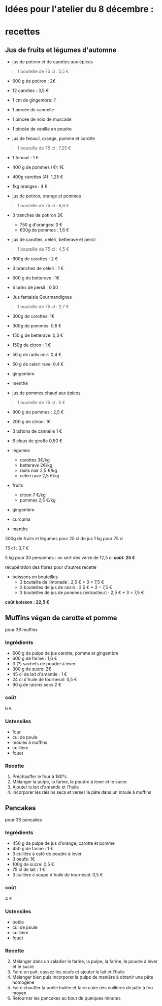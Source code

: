 # Idées pour l'atelier du 8 décembre : 

# recettes
## Jus de fruits et légumes d'automne

* jus de potiron et de carottes aux épices
> 1 bouteille de 75 cl : 5,5 €
  * 600 g de potiron : 2€
  * 12 carottes : 3,5 €
  * 1 cm de gingembre: ?
  * 1 pincée de cannelle
  * 1 pincée de noix de muscade
  * 1 pincée de vanille en poudre

* jus de fenouil, orange, pomme et carotte
> 1 bouteille de 75 cl : 7,25 €
  * 1 fenouil : 1 €
  * 400 g de pommes (4): 1€
  * 400g carottes (4): 1,25 €
  * 1kg oranges : 4 €
  
* jus de potiron, orange et pommes
> 1 bouteille de 75 cl : 6,6 €
* 3 tranches de potiron 2€
  * 750 g d'oranges: 3 €
  * 600g de pommes : 1,6 €

* jus de carottes, céleri, betterave et persil
> 1 bouteille de 75 cl : 4,5 €
  * 600g de carottes : 2 €
  * 3 branches de céleri : 1 €
  * 600 g de betterave : 1€
  * 6 brins de persil : 0,50

* Jus fantaisie Gourmandignes
> 1 bouteille de 75 cl : 3,7 €
  * 300g de carottes: 1€
  * 300g de pommes: 0,8 €
  * 150 g de betterave: 0,3 €
  * 150g de citron : 1 €
  * 50 g de radis noir: 0,4 €
  * 50 g de celeri rave: 0,4 €
  * gingembre
  * menthe

* jus de pommes chaud aux épices
> 1 bouteille de 75 cl : 5 €
  * 900 g de pommes : 2,5 €
  * 200 g de citron: 1€
  * 3 bâtons de cannelle 1 €
  * 6 clous de girofle 0,50 €
  
* légumes
  * carottes 3€/kg
  * betterave 2€/kg
  * radis noir 2,5 €/kg
  * celeri rave 2,5 €/kg
* fruits
  * citron 7 €/kg
  * pommes 2,5 €/kg
* gingembre
* curcuma
* menthe

300g de fruits et légumes pour 25 cl de jus
1 kg pour 75 cl

75 cl : 3,7 €

5 kg pour 30 personnes : on sert des verre de 12,5 cl
**coût: 25 €**

récupération des fibres pour d'autres recette


* boissons en bouteilles
  * 3 bouteille de limonade : 2,5 € * 3 = 7,5 €
  * 3 bouteilles de jus de raisin : 3,5 € * 3 = 7,5 € 
  * 3 bouteilles de jus de pommes (extracteur) : 2,5 € * 3 = 7,5 €

**coût boisson : 22,5 €**

## Muffins végan de carotte et pomme
pour 36 muffins
### Ingrédients
* 600 g de pulpe de jus carotte, pomme et gingembre
* 600 g de farine : 1,6 €
* 3 (?) sachets de poudre à lever 
* 300 g de sucre: 2€
* 45 cl de lait d'amande : 1 €
* 24 cl d'huile de tournesol: 0,5 €
* 90 g de raisins secs 2 €
### coût
6 €

### Ustensiles
* four
* cul de poule
* moules à muffins
* cuillière
* fouet
### Recette
1. Préchauffer le four à 180°c
2. Mélanger la pulpe, la farine, la poudre à lever et le sucre
3. Ajouter le lait d'amande et l'huile
4. Incorporer les raisins secs et verser la pâte dans un moule à muffins

## Pancakes
pour 36 pancakes
### Ingrédients
* 450 g de pulpe de jus d'orange, carotte et pomme
* 450 g de farine : 1 €
* 3 cuillère à café de poudre à lever 
* 3 oeufs: 1€
* 100g de sucre: 0,5 €
* 75 cl de lait : 1 €
* 3 cuillère à soupe d'huile de tournesol: 0,5 €
### coût
4 €

### Ustensiles
* poêle
* cul de poule
* cuillière
* fouet
### Recette
2. Mélanger dans un saladier la farine, la pulpe, la farine, la poudre à lever et le sucre
3. Faire un puit, cassez les oeufs et ajouter le lait et l'huile
4. Mélanger bien puis incorporer la pulpe de manière à obtenir une pâte homogène
5. Faire chauffer la poêle huilée et faire cuire des cuillères de pâte à feu moyen
6. Retourner les pancakes au bout de quelques minutes
